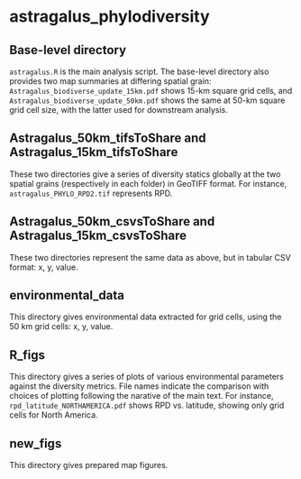 # astragalus_phylodiversity
## Base-level directory
`astragalus.R` is the main analysis script. The base-level directory also provides two map summaries at differing spatial grain: `Astragalus_biodiverse_update_15km.pdf` shows 15-km square grid cells, and `Astragalus_biodiverse_update_50km.pdf` shows the same at 50-km square grid cell size, with the latter used for downstream analysis.

## Astragalus_50km_tifsToShare and Astragalus_15km_tifsToShare
These two directories give a series of diversity statics globally at the two spatial grains (respectively in each folder) in GeoTIFF format. For instance, `astragalus_PHYLO_RPD2.tif` represents RPD.

## Astragalus_50km_csvsToShare and Astragalus_15km_csvsToShare
These two directories represent the same data as above, but in tabular CSV format: x, y, value.

## environmental_data
This directory gives environmental data extracted for grid cells, using the 50 km grid cells: x, y, value.

## R_figs
This directory gives a series of plots of various environmental parameters against the diversity metrics. File names indicate the comparison with choices of plotting following the narative of the main text. For instance, `rpd_latitude_NORTHAMERICA.pdf` shows RPD vs. latitude, showing only grid cells for North America.

## new_figs
This directory gives prepared map figures.

